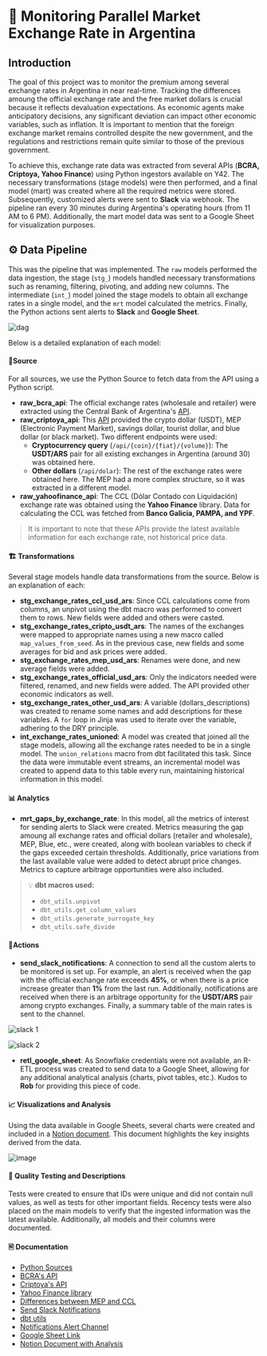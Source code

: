 # 💸 Monitoring Parallel Market Exchange Rate in Argentina 
## Introduction

The goal of this project was to monitor the premium among several exchange rates in Argentina in near real-time. Tracking the differences amoung the official exchange rate and the free market dollars is crucial because it reflects devaluation expectations. As economic agents make anticipatory decisions, any significant deviation can impact other economic variables, such as inflation. It is important to mention that the foreign exchange market remains controlled despite the new government, and the regulations and restrictions remain quite similar to those of the previous government.

To achieve this, exchange rate data was extracted from several APIs (**BCRA, Criptoya, Yahoo Finance**) using Python ingestors available on Y42. The necessary transformations (stage models) were then performed, and a final model (mart) was created where all the required metrics were stored. Subsequently, customized alerts were sent to **Slack** via webhook. The pipeline ran every 30 minutes during Argentina's operating hours (from 11 AM to 6 PM). Additionally, the mart model data was sent to a Google Sheet for visualization purposes.

## ⚙️ Data Pipeline
This was the pipeline that was implemented. The `raw` models performed the data ingestion, the stage (`stg_`) models handled necessary transformations such as renaming, filtering, pivoting, and adding new columns. The intermediate (`int_`) model joined the stage models to obtain all exchange rates in a single model, and the `mrt` model calculated the metrics. Finally, the Python actions sent alerts to **Slack** and **Google Sheet**.

![dag](https://github.com/y42-demo-path/hackathon-09/assets/67651418/2632781b-a757-4a41-a95f-f0370c5082d4)


Below is a detailed explanation of each model:

#### 🏦Source

For all sources, we use the Python Source to fetch data from the API using a Python script.

- **raw_bcra_api**: The official exchange rates (wholesale and retailer) were extracted using the Central Bank of Argentina's [API](https://www.bcra.gob.ar/BCRAyVos/catalogo-de-APIs-banco-central.asp).
- **raw_criptoya_api**: This [API](https://criptoya.com/api) provided the crypto dollar (USDT), MEP (Electronic Payment Market), savings dollar, tourist dollar, and blue dollar (or black market). Two different endpoints were used:
  - **Cryptocurrency query** (`/api/{coin}/{fiat}/{volume}`): The **USDT/ARS** pair for all existing exchanges in Argentina (around 30) was obtained here.
  - **Other dollars** (`/api/dolar`): The rest of the exchange rates were obtained here. The MEP had a more complex structure, so it was extracted in a different model.
- **raw_yahoofinance_api**: The CCL (Dólar Contado con Liquidación) exchange rate was obtained using the **Yahoo Finance** library. Data for calculating the CCL was fetched from **Banco Galicia, PAMPA, and YPF**.

> It is important to note that these APIs provide the latest available information for each exchange rate, not historical price data.

#### 🏗️ Transformations 

Several stage models handle data transformations from the source. Below is an explanation of each:

- **stg_exchange_rates_ccl_usd_ars**: Since CCL calculations come from columns, an unpivot using the dbt macro was performed to convert them to rows. New fields were added and others were casted.
- **stg_exchange_rates_cripto_usdt_ars**: The names of the exchanges were mapped to appropriate names using a new macro called `map_values_from_seed`. As in the previous case, new fields and some averages for bid and ask prices were added.
- **stg_exchange_rates_mep_usd_ars**: Renames were done, and new average fields were added.
- **stg_exchange_rates_official_usd_ars**: Only the indicators needed were filtered, renamed, and new fields were added. The API provided other economic indicators as well.
- **stg_exchange_rates_other_usd_ars**: A variable (dollars_descriptions) was created to rename some names and add descriptions for these variables. A `for` loop in Jinja was used to iterate over the variable, adhering to the DRY principle.
- **int_exchange_rates_unioned**: A model was created that joined all the stage models, allowing all the exchange rates needed to be in a single model. The `union_relations` macro from dbt facilitated this task. Since the data were immutable event streams, an incremental model was created to append data to this table every run, maintaining historical information in this model.

#### 📊 Analytics

-   **mrt_gaps_by_exchange_rate**: In this model, all the metrics of interest for sending alerts to Slack were created. Metrics measuring the gap amoung all exchange rates and official dollars (retailer and wholesale), MEP, Blue, etc., were created, along with boolean variables to check if the gaps exceeded certain thresholds. Additionally, price variations from the last available value were added to detect abrupt price changes. Metrics to capture arbitrage opportunities were also included.

> 💡 **dbt macros used:** 
>  - `dbt_utils.unpivot`
>  - `dbt_utils.get_column_values`
>  - `dbt_utils.generate_surrogate_key`
>  - `dbt_utils.safe_divide`

#### 🚨Actions

-   **send_slack_notifications**: A connection to send all the custom alerts to be monitored is set up. For example, an alert is received when the gap with the official exchange rate exceeds **45%**, or when there is a price increase greater than **1%** from the last run. Additionally, notifications are received when there is an arbitrage opportunity for the **USDT/ARS** pair among crypto exchanges. Finally, a summary table of the main rates is sent to the channel.

![slack 1](https://github.com/y42-demo-path/hackathon-09/assets/67651418/13f28933-5d3d-406e-9128-c4c3422d8433)

![slack 2](https://github.com/y42-demo-path/hackathon-09/assets/67651418/b5850752-9bc9-4693-b7a6-a02dc58514cc)


-   **retl_google_sheet**: As Snowflake credentials were not available, an R-ETL process was created to send data to a Google Sheet, allowing for any additional analytical analysis (charts, pivot tables, etc.). Kudos to **Rob** for providing this piece of code.
  
#### 📈 Visualizations and Analysis 

Using the data available in Google Sheets, several charts were created and included in a [Notion document](https://www.notion.so/Analysis-of-the-Argentine-Exchange-Rate-Market-02f61df72eaa433993fbeda328c2c4c4). This document highlights the key insights derived from the data.

![image](https://github.com/y42-demo-path/hackathon-09/assets/67651418/0f2ab013-b74f-4c0c-b770-521ad2e5ad10)



#### 📑 Quality Testing and Descriptions

Tests were created to ensure that IDs were unique and did not contain null values, as well as tests for other important fields. Recency tests were also placed on the main models to verify that the ingested information was the latest available. Additionally, all models and their columns were documented.

#### 🖹 Documentation

-   [Python Sources](https://www.y42.com/docs/python-sources)
-   [BCRA's API](https://www.bcra.gob.ar/BCRAyVos/catalogo-de-APIs-banco-central-i.asp)
-   [Criptoya's API](https://criptoya.com/api)
-   [Yahoo Finance library](https://pypi.org/project/yfinance/)
-   [Differences between MEP and CCL](https://finco.com.ar/productos/dolar-mep-y-ccl/)
-   [Send Slack Notifications](https://www.y42.com/docs/python-actions/send-slack-notifications)
-   [dbt utils](https://github.com/dbt-labs/dbt-utils)
- [Notifications Alert Channel](https://exchangeraten-lky6868.slack.com/archives/C0768D5U9K3)
- [Google Sheet Link](https://docs.google.com/spreadsheets/d/1p8Rajxx5f490urjZGIUR0qbkI6bJHom-z3JVObqyUcI/edit?gid=0#gid=0)
- [Notion Document with Analysis](https://www.notion.so/Analysis-of-the-Argentine-Exchange-Rate-Market-02f61df72eaa433993fbeda328c2c4c4)
